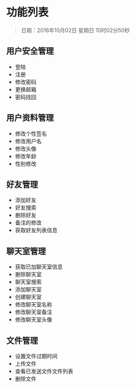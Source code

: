 # 功能列表
> 日期：2016年10月02日 星期日 10时02分50秒 

## 用户安全管理
* 登陆
* 注册
* 修改密码
* 更换邮箱
* 密码找回

## 用户资料管理
* 修改个性签名
* 修改用户名
* 修改头像
* 修改年龄
* 性别修改

## 好友管理
* 添加好友
* 好友搜索
* 删除好友
* 备注的修改
* 获取好友列表信息

## 聊天室管理
* 获取已加聊天室信息
* 删除聊天室
* 聊天室搜索
* 添加聊天室
* 创建聊天室
* 修改聊天室名称
* 修改聊天室备注
* 修改聊天室头像

## 文件管理
* 设置文件过期时间
* 上传文件
* 查看已发送文件文件列表
* 删除文件
